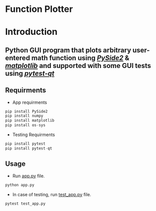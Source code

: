 # Function Plotter

# Introduction

## Python GUI program that plots arbitrary user-entered math function using [*PySide2*](https://pypi.org/project/PySide2/) & [*matplotlib*](https://matplotlib.org/stable/contents.html) and supported with some GUI tests using [*pytest-qt*](https://pytest-qt.readthedocs.io/en/4.0.2/index.html)

## Requirments
* App requirments 
```python
pip install PySide2
pip install numpy
pip install matplotlib
pip install os-sys
```
* Testing Requirments
```python
pip install pytest
pip install pytest-qt
```

## Usage

* Run [app.py](app.py) file.
```python
python app.py
```
* In case of testing, run [test_app.py](test_app.py) file.
```python
pytest test_app.py
```
